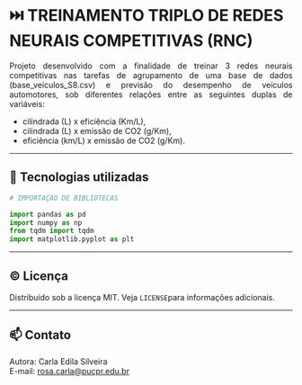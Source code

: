 # ⏭️ TREINAMENTO TRIPLO DE REDES NEURAIS COMPETITIVAS (RNC)
<p align='justify'> Projeto desenvolvido com a finalidade de treinar 3 redes neurais competitivas nas tarefas de agrupamento de uma base de dados (base_veiculos_S8.csv) e previsão do desempenho de veículos automotores, sob diferentes relações entre as seguintes duplas de variáveis: 
  
- cilindrada (L) x eficiência (Km/L),  
- cilindrada (L) x emissão de CO2 (g/Km),  
- eficiência (km/L) x emissão de CO2 (g/Km).<p/>    

---  
## 🧰 Tecnologias utilizadas  
```python
# IMPORTAÇÃO DE BIBLIOTECAS

import pandas as pd
import numpy as np
from tqdm import tqdm
import matplotlib.pyplot as plt
```

---  
## ©️ Licença  
Distribuído sob a licença MIT. Veja `LICENSE`para informações adicionais.    

---  

## 📫 Contato  
Autora: Carla Edila Silveira  
E-mail: rosa.carla@pucpr.edu.br  
